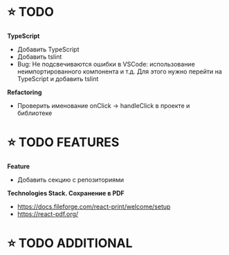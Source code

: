 # ⭐️ TODO

**TypeScript**
- Добавить TypeScript
- Добавить tslint
- Bug: Не подсвечиваются ошибки в VSCode: использование неимпортированного компонента и т.д. Для этого нужно перейти на TypeScript и добавить tslint

**Refactoring**
- Проверить именование onClick -> handleClick в проекте и библиотеке

# ⭐️ TODO FEATURES

**Feature**
- Добавить секцию с репозиториями

**Technologies Stack. Сохранение в PDF**
- https://docs.fileforge.com/react-print/welcome/setup
- https://react-pdf.org/

# ⭐️ TODO ADDITIONAL
